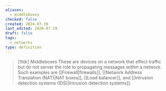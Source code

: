 ```yaml
---
aliases:
  - middleboxes
checked: false
created: 2024-07-19
last_edited: 2024-07-19
draft: false
tags:
  - networks
type: definition
---
```

>[!tldr] Middleboxes
>These are devices on a network that effect traffic but do not server the role to propagating messages within a network. Such examples are [[Firewall|firewalls]], [[Network Address Translation (NAT)|NAT boxes]], [[Load balancer]], and [[Intrusion detection systems (IDS)|Intrusion detection systems]].

